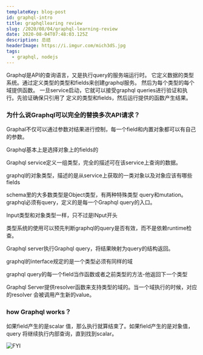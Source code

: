 ```yaml
---
templateKey: blog-post
id: graphql-intro
title: graphqllearing review
slug: /2020/08/04/graphql-learning-review
date: 2020-08-04T07:48:03.125Z
description: 总结
headerImage: https://i.imgur.com/mich3dS.jpg
tags:
  - graphql, nodejs
---
```


Graphql是API的查询语言，又是执行query的服务端运行时。
它定义数据的类型系统。通过定义类型的类型和fields来创建graphql服务。
然后为每个类型的每个域提供函数。
一旦service启动，它就可以接受graphql queries进行验证和执行。先验证确保只引用了
定义的类型和fields，然后运行提供的函数产生结果。

### 为什么说Graphql可以完全的替换多次API请求？
Graphal不仅可以通过参数对结果进行控制，每一个field和内置对象都可以有自己的参数。


Graphql基本上是选择对象上的fields的

Graphql service定义一组类型，完全的描述可在该service上查询的数据。

graphql的对象类型，描述的是从service上获取的一类对象以及对象应该有哪些fields

schema里的大多数类型是Object类型，有两种特殊类型 query和mutation。
graphql必须有query，定义的是每一个Graphql query的入口。

Input类型和对象类型一样，只不过是INput开头


类型系统的使用可以预先判断graphql的query是否有效，而不是依赖runtime检查。


Graphql server执行Graphql query，将结果映射为query的结构返回。


graphql的interface规定的是一个类型必须有同样的域

graphql query的每一个field当作函数或者之前类型的方法-他返回下一个类型

Graphql Server提供resolver函数来支持类型的域的。当一个域执行的时候，对应的resolver
会被调用产生新的value。


### how Graphql works？
如果field产生的是scalar 值，那么执行就算结束了。如果field产生的是对象值， query
将继续执行内部查询，直到找到scalar。



![FYI](https://i.imgur.com/kqA9hFb.jpg)

